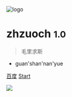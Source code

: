 <!-- 封面 -->
![logo](logo.jpg ':size=200x200')

# zhzuoch <small>1.0</small>

> 毛里求斯

- guan'shan'nan'yue

[百度](https://www.baidu.com/)
[Start](README)

![](bgImage.jpg)